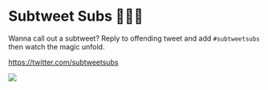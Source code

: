 # Subtweet Subs 🍔🌮🌭

Wanna call out a subtweet? Reply to offending tweet and add `#subtweetsubs` then watch the magic unfold.

https://twitter.com/subtweetsubs

![](https://mrsub-crowfoot.foodpages.ca/itemimmgs/42816_MrSub_.jpg)

